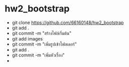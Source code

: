 # hw2_bootstrap

- git clone https://github.com/66160148/hw2_bootstrap
- git add .
- git commit -m "สร้างไฟล์เริ่มต้น"
- git add images
- git commit -m "เพิ่มรูปเข้าโฟลเดอร์"
- git add .
- git commit -m "เพิ่มหัวเรื่อง"
- 